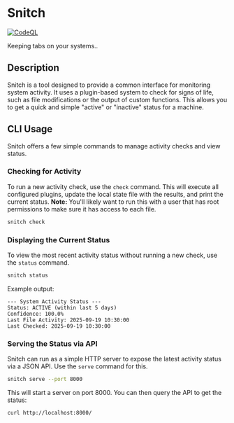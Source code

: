 # Snitch
[![CodeQL](https://github.com/jake-ps/snitch/actions/workflows/code-ql-analysys.yml/badge.svg)](https://github.com/jake-ps/snitch/actions/workflows/code-ql-analysys.yml)

Keeping tabs on your systems..

## Description

Snitch is a tool designed to provide a common interface for monitoring system activity. It uses a plugin-based system to check for signs of life, such as file modifications or the output of custom functions. This allows you to get a quick and simple "active" or "inactive" status for a machine.

## CLI Usage

Snitch offers a few simple commands to manage activity checks and view status.

### Checking for Activity

To run a new activity check, use the `check` command. This will execute all configured plugins, update the local state file with the results, and print the current status.
**Note:** You'll likely want to run this with a user that has root permissions to make sure it has access to each file.

```bash
snitch check
```

### Displaying the Current Status

To view the most recent activity status without running a new check, use the `status` command.

```bash
snitch status
```

Example output:
```
--- System Activity Status ---
Status: ACTIVE (within last 5 days)
Confidence: 100.0%
Last File Activity: 2025-09-19 10:30:00
Last Checked: 2025-09-19 10:30:00
```

### Serving the Status via API

Snitch can run as a simple HTTP server to expose the latest activity status via a JSON API. Use the `serve` command for this.

```bash
snitch serve --port 8000
```

This will start a server on port 8000. You can then query the API to get the status:

```bash
curl http://localhost:8000/
```
